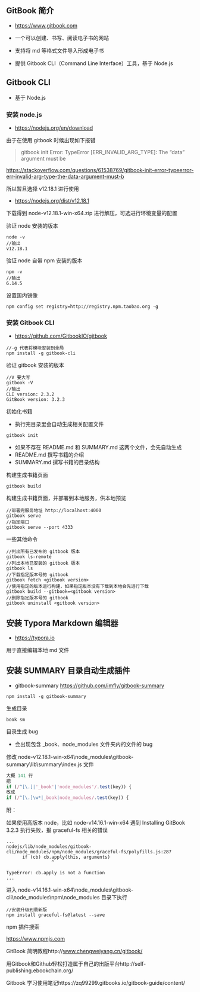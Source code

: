 ## GitBook 简介

- https://www.gitbook.com

- 一个可以创建、书写、阅读电子书的网站
- 支持将 md 等格式文件导入形成电子书
- 提供 Gitbook CLI（Command Line Interface）工具，基于 Node.js



## Gitbook CLI

- 基于 Node.js

### 安装 node.js

- https://nodejs.org/en/download

由于在使用 gitbook 时候出现如下报错

> gitbook init Error: TypeError [ERR_INVALID_ARG_TYPE]: The “data” argument must be

https://stackoverflow.com/questions/61538769/gitbook-init-error-typeerror-err-invalid-arg-type-the-data-argument-must-b

所以暂且选择 v12.18.1 进行使用

- https://nodejs.org/dist/v12.18.1

下载得到 node-v12.18.1-win-x64.zip 进行解压，可选进行环境变量的配置

验证 node 安装的版本

```
node -v
//输出
v12.18.1 
```
验证 node 自带 npm 安装的版本

```
npm -v
//输出
6.14.5
```

设置国内镜像

```
npm config set registry=http://registry.npm.taobao.org -g
```

### 安装 Gitbook CLI

- https://github.com/GitbookIO/gitbook


```
//-g 代表将模块安装到全局
npm install -g gitbook-cli
```

验证 gitbook 安装的版本

```
//V 要大写
gitbook -V
//输出
CLI version: 2.3.2
GitBook version: 3.2.3
```



初始化书籍

- 执行完目录里会自动生成相关配置文件

```
gitbook init
```

- 如果不存在 README.md 和 SUMMARY.md 这两个文件，会先自动生成
- README.md 撰写书籍的介绍
- SUMMARY.md 撰写书籍的目录结构



构建生成书籍页面

```
gitbook build
```



构建生成书籍页面，并部署到本地服务，供本地预览

```
//部署完服务地址 http://localhost:4000
gitbook serve
//指定端口
gitbook serve --port 4333
```



一些其他命令

```
//列出所有已发布的 gitbook 版本
gitbook ls-remote
//列出本地已安装的 gitbook 版本
gitbook ls
//下载指定版本号的 gitbook
gitbook fetch <gitbook version>
//使用指定的版本进行构建，如果指定版本没有下载到本地会先进行下载
gitbook build --gitbook=<gitbook version>
//删除指定版本号的 gitbook
gitbook uninstall <gitbook version>
```



## 安装 Typora Markdown 编辑器

- https://typora.io

用于直接编辑本地 md 文件



## 安装 SUMMARY 目录自动生成插件

- gitbook-summary https://github.com/imfly/gitbook-summary

```
npm install -g gitbook-summary
```

生成目录

```
book sm
```



目录生成 bug 

- 会出现包含 _book、node_modules 文件夹内的文件的 bug

修改  node-v12.18.1-win-x64\node_modules\gitbook-summary\lib\summary\index.js 文件

```javascript
大概 141 行
把
if (/^[\.]|'_book'|'node_modules'/.test(key)) {
改成
if (/^[\.]\w*|_book|node_modules/.test(key)) {
```



附：

如果使用高版本 node，比如 node-v14.16.1-win-x64 遇到 Installing GitBook 3.2.3 执行失败，报 graceful-fs 相关的错误

```
...
nodejs/lib/node_modules/gitbook-cli/node_modules/npm/node_modules/graceful-fs/polyfills.js:287
      if (cb) cb.apply(this, arguments)
                 ^

TypeError: cb.apply is not a function
...
```

进入 node-v14.16.1-win-x64\node_modules\gitbook-cli\node_modules\npm\node_modules 目录下执行

```
//安装升级到最新版
npm install graceful-fs@latest --save
```



npm 插件搜索

https://www.npmjs.com



GitBook 简明教程http://www.chengweiyang.cn/gitbook/

用Gitbook和Github轻松打造属于自己的出版平台http://self-publishing.ebookchain.org/

Gitbook 学习使用笔记https://zq99299.gitbooks.io/gitbook-guide/content/